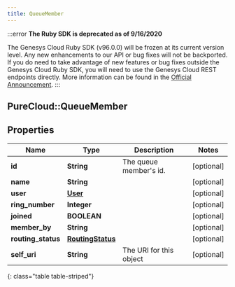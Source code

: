 ```yaml
---
title: QueueMember
---
```


:::error
**The Ruby SDK is deprecated as of 9/16/2020**

The Genesys Cloud Ruby SDK (v96.0.0) will be frozen at its current version level. Any new enhancements to our API or bug fixes will not be backported. If you do need to take advantage of new features or bug fixes outside the Genesys Cloud Ruby SDK, you will need to use the Genesys Cloud REST endpoints directly. More information can be found in the [Official Announcement](https://developer.mypurecloud.com/forum/t/announcement-genesys-cloud-ruby-sdk-end-of-life/8850).
:::


## PureCloud::QueueMember

## Properties

|Name | Type | Description | Notes|
|------------ | ------------- | ------------- | -------------|
| **id** | **String** | The queue member&#39;s id. | [optional] |
| **name** | **String** |  | [optional] |
| **user** | [**User**](User.html) |  | [optional] |
| **ring_number** | **Integer** |  | [optional] |
| **joined** | **BOOLEAN** |  | [optional] |
| **member_by** | **String** |  | [optional] |
| **routing_status** | [**RoutingStatus**](RoutingStatus.html) |  | [optional] |
| **self_uri** | **String** | The URI for this object | [optional] |
{: class="table table-striped"}


